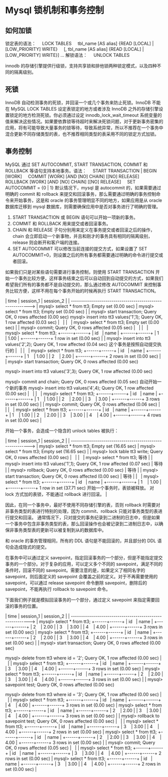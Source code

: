 # Mysql 锁机制和事务控制

## 如何加锁

锁定表的语法：
    LOCK TABLES
    tbl_name [AS alias] {READ [LOCAL] | [LOW_PRIORITY] WRITE}
    [, tbl_name [AS alias] {READ [LOCAL] | [LOW_PRIORITY] WRITE}] ...
解锁语法：
    UNLOCK TABLES

innodb 的存储引擎提供行级锁，支持共享锁和排他锁两种锁定模式，以及四种不同的隔离级别。

## 死锁

InnoDB 自动检测事务的死锁，并回滚一个或几个事务来防止死锁。InnoDB 不能在 MySQL LOCK TABLES 设定表锁定的地方或者涉及 InnoDB 之外的存储引擎设置锁定的地方检测死锁。你必须通过设定 innodb_lock_wait_timeout 系统变量的值来解决这些情况。如果要依靠锁等待超时来解决死锁问题，对于更新事务密集的应用，将有可能导致大量事务的锁等待，导致系统异常，所以不推荐在一个事务中混合更新不同存储类型的表，也不推荐相同类型的表采用不同的锁定方式加锁。

## 事务控制

MySQL 通过 SET AUTOCOMMIT, START TRANSACTION, COMMIT 和 ROLLBACK 等语句支持本地事务。语法：
    START TRANSACTION | BEGIN [WORK]
    COMMIT [WORK] [AND [NO] CHAIN] [[NO] RELEASE]
    ROLLBACK [WORK] [AND [NO] CHAIN] [[NO] RELEASE]
    SET AUTOCOMMIT = {0 | 1}
默认情况下，mysql 是 autocommit 的，如果需要通过明确的 commit 和 rollback 来提交和回滚事务，那么需要通过明确的事务控制命令来开始事务，这是和 oracle 的事务管理明显不同的地方，如果应用是从 oracle 数据库迁移到 mysql 数据库，则需要确保应用中是否对事务进行了明确的管理。

1.  START TRANSACTION 或 BEGIN 语句可以开始一项新的事务。
2.  COMMIT 和 ROLLBACK 用来提交或者回滚事务。
3.  CHAIN 和 RELEASE 子句分别用来定义在事务提交或者回滚之后的操作，chain 会立即启动一个新事物，并且和刚才的事务具有相同的隔离级别，release 则会断开和客户端的连接。
4.  SET AUTOCOMMIT 可以修改当前连接的提交方式，如果设置了 SET AUTOCOMMIT=0，则设置之后的所有事务都需要通过明确的命令进行提交或者回滚。

如果我们只是对某些语句需要进行事务控制，则使用 START TRANSACTION 开始一个事务比较方便，这样事务结束之后可以自动回到自动提交的方式，如果我们希望我们所有的事务都不是自动提交的，那么通过修改 AUTOCOMMIT 来控制事务比较方便，这样不用在每个事务开始的时候再执行 START TRANSACTION。

| time | session_1 | session_2 |
| ---------------------------------------------------------> | mysql> select * from tt3; Empty set (0.00 sec) | mysql> select * from tt3; Empty set (0.00 sec) |
| mysql> start transaction; Query OK, 0 rows affected (0.00 sec)
mysql> insert into tt3 values('1',1);
Query OK, 1 row affected (0.03 sec) |   |
|   | mysql> select * from tt3; Empty set (0.00 sec) |
| mysql> commit; Query OK, 0 rows affected (0.05 sec) |   |
|   | mysql> select * from tt3; +------+------+
&#124; id   &#124; name &#124;
+------+------+
&#124; 1    &#124; 1.00 &#124;
+------+------+
1 row in set (0.00 sec) |
| mysql> insert into tt3 values('2',2); Query OK, 1 row affected (0.04 sec)
这个事务是按照自动提交执行的 |   |
|   | mysql> select * from tt3; +------+------+
&#124; id   &#124; name &#124;
+------+------+
&#124; 1    &#124; 1.00 &#124;
&#124; 2    &#124; 2.00 &#124;
+------+------+
2 rows in set (0.00 sec) |
| mysql> start transaction; Query OK, 0 rows affected (0.00 sec)

mysql> insert into tt3 values('3',3);
Query OK, 1 row affected (0.00 sec)

mysql> commit and chain;
Query OK, 0 rows affected (0.05 sec)
自动开始一个新的事务
mysql> insert into tt3 values('4',4);
Query OK, 1 row affected (0.00 sec) |   |
|   | mysql> select * from tt3; +------+------+
&#124; id   &#124; name &#124;
+------+------+
&#124; 1    &#124; 1.00 &#124;
&#124; 2    &#124; 2.00 &#124;
&#124; 3    &#124; 3.00 &#124;
+------+------+
3 rows in set (0.00 sec) |
| mysql> commit; Query OK, 0 rows affected (0.06 sec) |   |
|   | mysql> select * from tt3; +------+------+
&#124; id   &#124; name &#124;
+------+------+
&#124; 1    &#124; 1.00 &#124;
&#124; 2    &#124; 2.00 &#124;
&#124; 3    &#124; 3.00 &#124;
&#124; 4    &#124; 4.00 &#124;
+------+------+
4 rows in set (0.00 sec) |

开始一个事务，会造成一个隐含的 unlock tables 被执行：

| time | session_1 | session_2 |
| ---------------------------------------------------------> | mysql> select * from tt3; Empty set (16.65 sec) | mysql> select * from tt3; Empty set (16.65 sec) |
| mysql> lock table tt3 write; Query OK, 0 rows affected (0.00 sec) |   |
|   | mysql> select * from tt3; 等待 |
| mysql> insert into tt3 values('1',1); Query OK, 1 row affected (0.07 sec) | 等待 |
| mysql> rollback; Query OK, 0 rows affected (0.00 sec) | 等待 |
| mysql> start transaction; Query OK, 0 rows affected (0.00 sec) | 等待 |
|   | mysql> select * from tt3; +------+------+
&#124; id   &#124; name &#124;
+------+------+
&#124; 1    &#124; 1.00 &#124;
+------+------+
1 row in set (37.71 sec)
开始一个事务时，表锁被释放。
对 lock 方式加的表锁，不能通过 rollback 进行回滚。 |

因此，在同一个事务中，最好不使用不同存储引擎的表，否则 rollback 时需要对非事务类型的表进行特别的处理，因为 commit、rollback 只能对事务类型的表进行提交和回滚。
通常情况下，只对提交的事务纪录到二进制的日志中，但是如果一个事务中包含非事务类型的表，那么回滚操作也会被记录到二进制日志中，以确保非事务类型表的更新可以被复制到从的数据库中。

和 oracle 的事务管理相同，所有的 DDL 语句是不能回滚的，并且部分的 DDL 语句会造成隐式的提交。

在事务中可以通过定义 savepoint，指定回滚事务的一个部分，但是不能指定提交事务的一个部分。对于复杂的应用，可以定义多个不同的 savepoint，满足不同的条件时，回滚不同的 savepoint。需要注意的是，如果定义了相同名字的 savepoint，则后面定义的 savepoint 会覆盖之前的定义。对于不再需要使用的 savepoint，可以通过 release savepoint 命令删除 savepoint，删除后的 savepoint，不能再执行 rollback to savepoint 命令。

下面我们例子就是模拟回滚事务的一个部分，通过定义 savepoint 来指定需要回滚的事务的位置。

| time | session_1 | session_2 |
| ---------------------------------------------------------> | mysql> select * from tt3; +------+------+
&#124; id   &#124; name &#124;
+------+------+
&#124; 2    &#124; 2.00 &#124;
&#124; 3    &#124; 3.00 &#124;
&#124; 4    &#124; 4.00 &#124;
+------+------+
3 rows in set (0.00 sec) | mysql> select * from tt3; +------+------+
&#124; id   &#124; name &#124;
+------+------+
&#124; 2    &#124; 2.00 &#124;
&#124; 3    &#124; 3.00 &#124;
&#124; 4    &#124; 4.00 &#124;
+------+------+
3 rows in set (0.00 sec) |
| mysql> start transaction; Query OK, 0 rows affected (0.00 sec)

mysql> delete from tt3 where id = '2';
Query OK, 1 row affected (0.00 sec) |   |
| mysql> select * from tt3; +------+------+
&#124; id   &#124; name &#124;
+------+------+
&#124; 3    &#124; 3.00 &#124;
&#124; 4    &#124; 4.00 &#124;
+------+------+
3 rows in set (0.00 sec) | mysql> select * from tt3; +------+------+
&#124; id   &#124; name &#124;
+------+------+
&#124; 2    &#124; 2.00 &#124;
&#124; 3    &#124; 3.00 &#124;
&#124; 4    &#124; 4.00 &#124;
+------+------+
3 rows in set (0.00 sec) |
| mysql> savepoint test; Query OK, 0 rows affected (0.00 sec)

mysql> delete from tt3 where id = '3';
Query OK, 1 row affected (0.00 sec) |   |
| mysql> select * from tt3; +------+------+
&#124; id   &#124; name &#124;
+------+------+
&#124; 4    &#124; 4.00 &#124;
+------+------+
3 rows in set (0.00 sec) | mysql> select * from tt3; +------+------+
&#124; id   &#124; name &#124;
+------+------+
&#124; 2    &#124; 2.00 &#124;
&#124; 3    &#124; 3.00 &#124;
&#124; 4    &#124; 4.00 &#124;
+------+------+
3 rows in set (0.00 sec) |
| mysql> rollback to savepoint test; Query OK, 0 rows affected (0.00 sec) |   |
| mysql> select * from tt3; +------+------+
&#124; id   &#124; name &#124;
+------+------+
&#124; 3    &#124; 3.00 &#124;
&#124; 4    &#124; 4.00 &#124;
+------+------+
2 rows in set (0.00 sec) | mysql> select * from tt3; +------+------+
&#124; id   &#124; name &#124;
+------+------+
&#124; 2    &#124; 2.00 &#124;
&#124; 3    &#124; 3.00 &#124;
&#124; 4    &#124; 4.00 &#124;
+------+------+
3 rows in set (0.00 sec) |
| mysql> commit; Query OK, 0 rows affected (0.05 sec) |   |
| mysql> select * from tt3; +------+------+
&#124; id   &#124; name &#124;
+------+------+
&#124; 3    &#124; 3.00 &#124;
&#124; 4    &#124; 4.00 &#124;
+------+------+
2 rows in set (0.00 sec) | mysql> select * from tt3; +------+------+
&#124; id   &#124; name &#124;
+------+------+
&#124; 3    &#124; 3.00 &#124;
&#124; 4    &#124; 4.00 &#124;
+------+------+
2 rows in set (0.00 sec) |